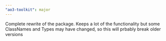```yaml
---
"ao3-toolkit": major
---
```


Complete rewrite of the package. Keeps a lot of the functionality but some ClassNames and Types may have changed, so this will prbably break older versions
